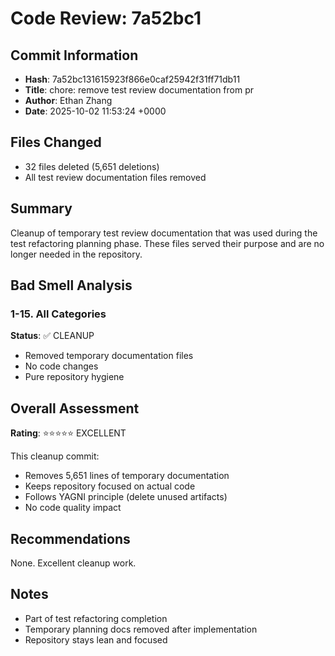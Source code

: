 # Code Review: 7a52bc1

## Commit Information
- **Hash**: 7a52bc131615923f866e0caf25942f31ff71db11
- **Title**: chore: remove test review documentation from pr
- **Author**: Ethan Zhang
- **Date**: 2025-10-02 11:53:24 +0000

## Files Changed
- 32 files deleted (5,651 deletions)
- All test review documentation files removed

## Summary
Cleanup of temporary test review documentation that was used during the test refactoring planning phase. These files served their purpose and are no longer needed in the repository.

## Bad Smell Analysis

### 1-15. All Categories
**Status**: ✅ CLEANUP
- Removed temporary documentation files
- No code changes
- Pure repository hygiene

## Overall Assessment
**Rating**: ⭐⭐⭐⭐⭐ EXCELLENT

This cleanup commit:
- Removes 5,651 lines of temporary documentation
- Keeps repository focused on actual code
- Follows YAGNI principle (delete unused artifacts)
- No code quality impact

## Recommendations
None. Excellent cleanup work.

## Notes
- Part of test refactoring completion
- Temporary planning docs removed after implementation
- Repository stays lean and focused
